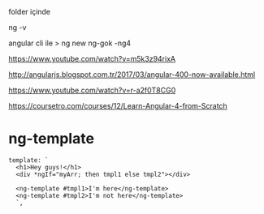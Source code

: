folder içinde

ng -v

angular cli ile >   ng new ng-gok -ng4


https://www.youtube.com/watch?v=m5k3z94rixA

http://angularjs.blogspot.com.tr/2017/03/angular-400-now-available.html

https://www.youtube.com/watch?v=r-a2f0T8CG0

https://coursetro.com/courses/12/Learn-Angular-4-from-Scratch



# ng-template
````
template: `
  <h1>Hey guys!</h1>
  <div *ngIf="myArr; then tmpl1 else tmpl2"></div>

  <ng-template #tmpl1>I'm here</ng-template>
  <ng-template #tmpl2>I'm not here</ng-template>
  `,
````
